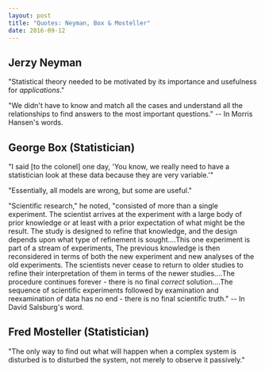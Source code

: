 ```yaml
---
layout: post
title: "Quotes: Neyman, Box & Mosteller"
date: 2016-09-12
---
```


## Jerzy Neyman

"Statistical theory needed to be motivated by its importance and usefulness for *applications*."

"We didn't have to know and match all the cases and understand all the relationships to find answers to the most important questions." -- In Morris Hansen's words.

## George Box (Statistician)

"I said [to the colonel] one day, 'You know, we really need to have a statistician look at these data because they are very variable.'"

"Essentially, all models are wrong, but some are useful."

"Scientific research," he noted, "consisted of more than a single experiment. The scientist arrives at the experiment with a large body of prior knowledge or at least with a prior expectation of what might be the result. The study is designed to refine that knowledge, and the design depends upon what type of refinement is sought....This one experiment is part of a stream of experiments, The previous knowledge is then reconsidered in terms of both the new experiment and new analyses of the old experiments. The scientists never cease to return to older studies to refine their interpretation of them in terms of the newer studies....The procedure continues forever - there is no final *correct* solution....The sequence of scientific experiments followed by examination and reexamination of data has no end - there is no final scientific truth." -- In David Salsburg's word.

## Fred Mosteller (Statistician)

"The only way to find out what will happen when a complex system is disturbed is to disturbed the system, not merely to observe it passively."
